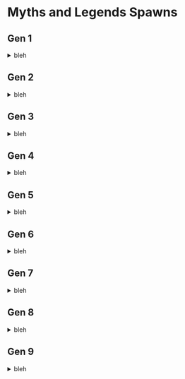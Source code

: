 # Myths and Legends Spawns
## Gen 1
<details>
<summary>bleh</summary>
<br>
not done yet...
</details>

## Gen 2
<details>
<summary>bleh</summary>
<br>
not done yet...
</details>

## Gen 3
<details>
<summary>bleh</summary>
<br>
not done yet...
</details>

## Gen 4
<details>
<summary>bleh</summary>
<br>
not done yet...
</details>

## Gen 5
<details>
<summary>bleh</summary>
<br>
not done yet...
</details>

## Gen 6
<details>
<summary>bleh</summary>
<br>
not done yet...
</details>

## Gen 7
<details>
<summary>bleh</summary>
<br>
not done yet...
</details>

## Gen 8
<details>
<summary>bleh</summary>
<br>
not done yet...
</details>

## Gen 9
<details>
<summary>bleh</summary>
<br>
not done yet...
</details>

